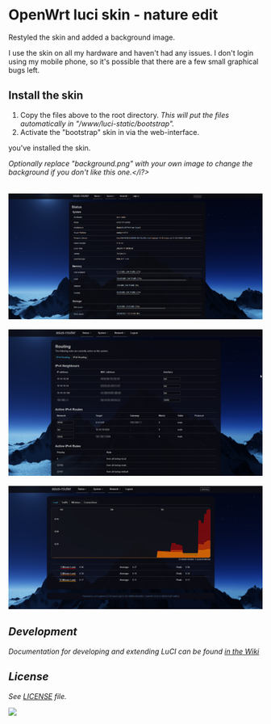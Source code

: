 # OpenWrt luci skin - nature edit


Restyled the skin and added a background image.

I use the skin on all my hardware and haven't had any issues. I don't login using my mobile phone, so it's possible that there are a few small graphical bugs left. 

## Install the skin

1. Copy the files above to the root directory.
   <i>This will put the files automatically in "/www/luci-static/bootstrap".</i> 
2. Activate the "bootstrap" skin in via the web-interface.

you've installed the skin. 

<i>Optionally  replace "background.png" with your own image to change the background if you don't like this one.</i?>
<br>
<br>
<br>
<img src="https://github.com/wootje/luci-nature-edit/blob/master/screenshots/screenshot_1.png"></img>
<br>
<br>
<img src="https://github.com/wootje/luci-nature-edit/blob/master/screenshots/screenshot_2.png"></img>
<br>
<br>
<img src="https://github.com/wootje/luci-nature-edit/blob/master/screenshots/screenshot_3.png"></img>

## Development

Documentation for developing and extending LuCI can be found [in the Wiki](https://github.com/openwrt/luci/wiki)

## License

See [LICENSE](LICENSE) file.


<img src="https://img.shields.io/github/downloads/wootje/einDa-skin-wootje-edit-2023/total.svg"></img>
